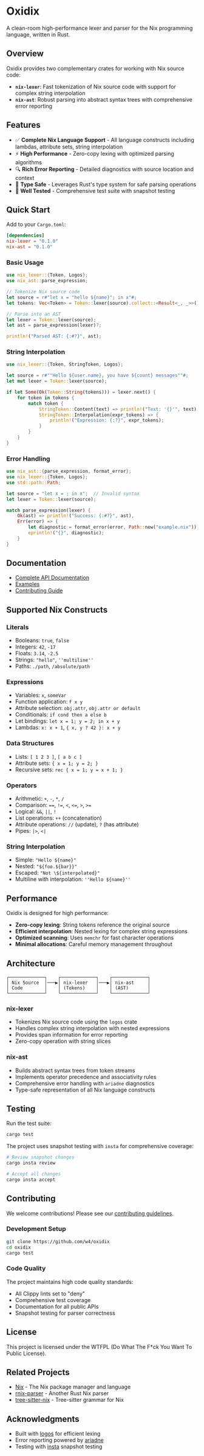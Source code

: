# Oxidix

A clean-room high-performance lexer and parser for the Nix programming language, written in Rust.

## Overview

Oxidix provides two complementary crates for working with Nix source code:

- **`nix-lexer`**: Fast tokenization of Nix source code with support for complex string interpolation
- **`nix-ast`**: Robust parsing into abstract syntax trees with comprehensive error reporting

## Features

- ✅ **Complete Nix Language Support** - All language constructs including lambdas, attribute sets, string interpolation
- ⚡ **High Performance** - Zero-copy lexing with optimized parsing algorithms
- 🔍 **Rich Error Reporting** - Detailed diagnostics with source location and context
- 🦀 **Type Safe** - Leverages Rust's type system for safe parsing operations
- 🧪 **Well Tested** - Comprehensive test suite with snapshot testing

## Quick Start

Add to your `Cargo.toml`:

```toml
[dependencies]
nix-lexer = "0.1.0"
nix-ast = "0.1.0"
```

### Basic Usage

```rust
use nix_lexer::{Token, Logos};
use nix_ast::parse_expression;

// Tokenize Nix source code
let source = r#"let x = "hello ${name}"; in x"#;
let tokens: Vec<Token> = Token::lexer(source).collect::<Result<_, _>>()?;

// Parse into an AST
let lexer = Token::lexer(source);
let ast = parse_expression(lexer)?;

println!("Parsed AST: {:#?}", ast);
```

### String Interpolation

```rust
use nix_lexer::{Token, StringToken, Logos};

let source = r#""Hello ${user.name}, you have ${count} messages""#;
let mut lexer = Token::lexer(source);

if let Some(Ok(Token::String(tokens))) = lexer.next() {
    for token in tokens {
        match token {
            StringToken::Content(text) => println!("Text: '{}'", text),
            StringToken::Interpolation(expr_tokens) => {
                println!("Expression: {:?}", expr_tokens);
            }
        }
    }
}
```

### Error Handling

```rust
use nix_ast::{parse_expression, format_error};
use nix_lexer::{Token, Logos};
use std::path::Path;

let source = "let x = ; in x";  // Invalid syntax
let lexer = Token::lexer(source);

match parse_expression(lexer) {
    Ok(ast) => println!("Success: {:#?}", ast),
    Err(error) => {
        let diagnostic = format_error(error, Path::new("example.nix"));
        eprintln!("{}", diagnostic);
    }
}
```

## Documentation

- [Complete API Documentation](API_DOCUMENTATION.md)
- [Examples](examples/)
- [Contributing Guide](#contributing)

## Supported Nix Constructs

### Literals
- Booleans: `true`, `false`
- Integers: `42`, `-17`
- Floats: `3.14`, `-2.5`
- Strings: `"hello"`, `''multiline''`
- Paths: `./path`, `/absolute/path`

### Expressions
- Variables: `x`, `someVar`
- Function application: `f x y`
- Attribute selection: `obj.attr`, `obj.attr or default`
- Conditionals: `if cond then a else b`
- Let bindings: `let x = 1; y = 2; in x + y`
- Lambdas: `x: x + 1`, `{ x, y ? 42 }: x + y`

### Data Structures
- Lists: `[ 1 2 3 ]`, `[ a b c ]`
- Attribute sets: `{ x = 1; y = 2; }`
- Recursive sets: `rec { x = 1; y = x + 1; }`

### Operators
- Arithmetic: `+`, `-`, `*`, `/`
- Comparison: `==`, `!=`, `<`, `<=`, `>`, `>=`
- Logical: `&&`, `||`, `!`
- List operations: `++` (concatenation)
- Attribute operations: `//` (update), `?` (has attribute)
- Pipes: `|>`, `<|`

### String Interpolation
- Simple: `"Hello ${name}"`
- Nested: `"${foo.${bar}}"`
- Escaped: `"Not \${interpolated}"`
- Multiline with interpolation: `''Hello ${name}''`

## Performance

Oxidix is designed for high performance:

- **Zero-copy lexing**: String tokens reference the original source
- **Efficient interpolation**: Nested lexing for complex string expressions  
- **Optimized scanning**: Uses `memchr` for fast character operations
- **Minimal allocations**: Careful memory management throughout

## Architecture

```
┌─────────────┐    ┌─────────────┐    ┌─────────────┐
│ Nix Source  │───▶│ nix-lexer   │───▶│ nix-ast     │
│ Code        │    │ (Tokens)    │    │ (AST)       │
└─────────────┘    └─────────────┘    └─────────────┘
```

### nix-lexer
- Tokenizes Nix source code using the `logos` crate
- Handles complex string interpolation with nested expressions
- Provides span information for error reporting
- Zero-copy operation with string slices

### nix-ast  
- Builds abstract syntax trees from token streams
- Implements operator precedence and associativity rules
- Comprehensive error handling with `ariadne` diagnostics
- Type-safe representation of all Nix language constructs

## Testing

Run the test suite:

```bash
cargo test
```

The project uses snapshot testing with `insta` for comprehensive coverage:

```bash
# Review snapshot changes
cargo insta review

# Accept all changes
cargo insta accept
```

## Contributing

We welcome contributions! Please see our [contributing guidelines](CONTRIBUTING.md).

### Development Setup

```bash
git clone https://github.com/w4/oxidix
cd oxidix
cargo test
```

### Code Quality

The project maintains high code quality standards:

- All Clippy lints set to "deny"
- Comprehensive test coverage
- Documentation for all public APIs
- Snapshot testing for parser correctness

## License

This project is licensed under the WTFPL (Do What The F*ck You Want To Public License).

## Related Projects

- [Nix](https://nixos.org/) - The Nix package manager and language
- [rnix-parser](https://github.com/nix-community/rnix-parser) - Another Rust Nix parser
- [tree-sitter-nix](https://github.com/cstrahan/tree-sitter-nix) - Tree-sitter grammar for Nix

## Acknowledgments

- Built with [logos](https://github.com/maciejhirsz/logos) for efficient lexing
- Error reporting powered by [ariadne](https://github.com/zesterer/ariadne)
- Testing with [insta](https://github.com/mitsuhiko/insta) snapshot testing
